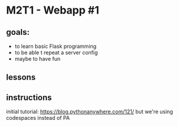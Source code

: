 # M2T1 - Webapp #1

## goals:
- to learn basic Flask programming 
- to be able t repeat a server config
- maybe to have fun

## lessons

## instructions
initial tutorial: https://blog.pythonanywhere.com/121/
but we're using codespaces instead of PA